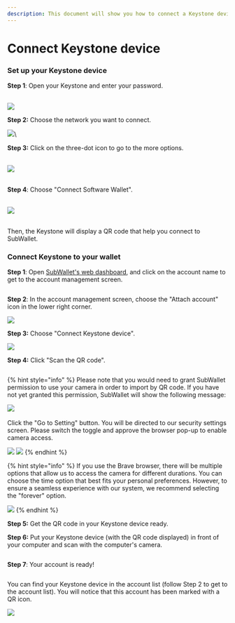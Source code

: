 ```yaml
---
description: This document will show you how to connect a Keystone device to SubWallet.
---
```


# Connect Keystone device

### Set up your Keystone device

**Step 1**: Open your Keystone and enter your password.

\
![](<../../.gitbook/assets/image (12).png>)



**Step 2:** Choose the network you want to connect.



&#x20;![](<../../.gitbook/assets/image (13).png>)\


**Step 3:** Click on the three-dot icon to go to the more options.

\
![](<../../.gitbook/assets/image (14).png>)

\
**Step 4**: Choose "Connect Software Wallet".

\
![](<../../.gitbook/assets/image (15).png>)

\
Then, the Keystone will display a QR code that help you connect to SubWallet.

### Connect Keystone to your wallet

**Step 1**: Open [SubWallet's web dashboard](https://web.subwallet.app/welcome), and click on the account name to get to the account management screen.&#x20;

<figure><img src="../../.gitbook/assets/image (36) (1).png" alt=""><figcaption></figcaption></figure>

**Step 2**: In the account management screen, choose the "Attach account" icon in the lower right corner.

![](<../../.gitbook/assets/image (38) (1).png>)

**Step 3:** Choose "Connect Keystone device".

![](<../../.gitbook/assets/image (39) (1).png>)

**Step 4:** Click "Scan the QR code".

<figure><img src="../../.gitbook/assets/image (40) (1).png" alt=""><figcaption></figcaption></figure>

{% hint style="info" %}
Please note that you would need to grant SubWallet permission to use your camera in order to import by QR code. If you have not yet granted this permission, SubWallet will show the following message:

![](<../../.gitbook/assets/image (188).png>)\
\
Click the "Go to Setting" button. You will be directed to our security settings screen. Please switch the toggle and approve the browser pop-up to enable camera access.

![](<../../.gitbook/assets/image (189).png>) ![](<../../.gitbook/assets/image (190).png>)
{% endhint %}

{% hint style="info" %}
If you use the Brave browser, there will be multiple options that allow us to access the camera for different durations. You can choose the time option that best fits your personal preferences. However, to ensure a seamless experience with our system, we recommend selecting the "forever" option.

![](<../../.gitbook/assets/image (198).png>)&#x20;
{% endhint %}

**Step 5:** Get the QR code in your Keystone device ready.

**Step 6:** Put your Keystone device (with the QR code displayed) in front of your computer and scan with the computer's camera.

<figure><img src="../../.gitbook/assets/image (41) (1).png" alt=""><figcaption></figcaption></figure>

**Step 7**: Your account is ready!&#x20;

<figure><img src="../../.gitbook/assets/image (42) (1).png" alt=""><figcaption></figcaption></figure>

You can find your Keystone device in the account list (follow Step 2 to get to the account list). You will notice that this account has been marked with a QR icon.&#x20;

![](<../../.gitbook/assets/image (44) (1).png>)
